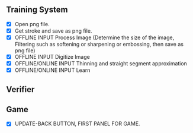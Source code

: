 ## Training System 
- [x] Open png file. 
- [x] Get stroke and save as png file.
- [x] OFFLINE INPUT Process Image (Determine the size of the image, Filtering such as softening or sharpening or embossing, then save as png file)
- [x] OFFLINE INPUT Digitize Image
- [x] OFFLINE/ONLINE INPUT Thinning and straight segment approximation
- [x] OFFLINE/ONLINE INPUT Learn

## Verifier

## Game
- [x] UPDATE-BACK BUTTON, FIRST PANEL FOR GAME.
